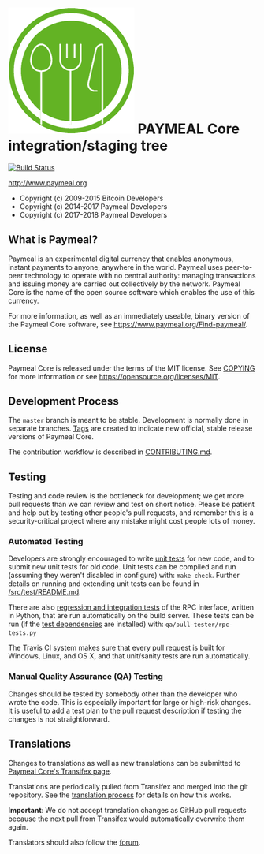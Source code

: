 ![Paymeal](https://github.com/paymeal/paymeal/raw/develop/src/qt/res/icons/bitcoin.png "Paymeal")
PAYMEAL Core integration/staging tree
=====================================
[![Build Status](https://travis-ci.org/paymeal/paymeal.svg?branch=develop)](https://travis-ci.org/paymeal/paymeal)


http://www.paymeal.org

- Copyright (c) 2009-2015 Bitcoin Developers
- Copyright (c) 2014-2017 Paymeal Developers
- Copyright (c) 2017-2018 Paymeal Developers

What is Paymeal?
----------------

Paymeal is an experimental digital currency that enables anonymous, instant
payments to anyone, anywhere in the world. Paymeal uses peer-to-peer technology
to operate with no central authority: managing transactions and issuing money
are carried out collectively by the network. Paymeal Core is the name of the open
source software which enables the use of this currency.

For more information, as well as an immediately useable, binary version of
the Paymeal Core software, see https://www.paymeal.org/Find-paymeal/.


License
-------

Paymeal Core is released under the terms of the MIT license. See [COPYING](COPYING) for more
information or see https://opensource.org/licenses/MIT.

Development Process
-------------------

The `master` branch is meant to be stable. Development is normally done in separate branches.
[Tags](https://github.com/paymeal/paymeal/tags) are created to indicate new official,
stable release versions of Paymeal Core.

The contribution workflow is described in [CONTRIBUTING.md](CONTRIBUTING.md).

Testing
-------

Testing and code review is the bottleneck for development; we get more pull
requests than we can review and test on short notice. Please be patient and help out by testing
other people's pull requests, and remember this is a security-critical project where any mistake might cost people
lots of money.

### Automated Testing

Developers are strongly encouraged to write [unit tests](src/test/README.md) for new code, and to
submit new unit tests for old code. Unit tests can be compiled and run
(assuming they weren't disabled in configure) with: `make check`. Further details on running
and extending unit tests can be found in [/src/test/README.md](/src/test/README.md).

There are also [regression and integration tests](/qa) of the RPC interface, written
in Python, that are run automatically on the build server.
These tests can be run (if the [test dependencies](/qa) are installed) with: `qa/pull-tester/rpc-tests.py`

The Travis CI system makes sure that every pull request is built for Windows, Linux, and OS X, and that unit/sanity tests are run automatically.

### Manual Quality Assurance (QA) Testing

Changes should be tested by somebody other than the developer who wrote the
code. This is especially important for large or high-risk changes. It is useful
to add a test plan to the pull request description if testing the changes is
not straightforward.

Translations
------------

Changes to translations as well as new translations can be submitted to
[Paymeal Core's Transifex page](https://www.transifex.com/projects/p/paymeal/).

Translations are periodically pulled from Transifex and merged into the git repository. See the
[translation process](doc/translation_process.md) for details on how this works.

**Important**: We do not accept translation changes as GitHub pull requests because the next
pull from Transifex would automatically overwrite them again.

Translators should also follow the [forum](https://www.paymeal.org/forum/topic/paymeal-worldwide-collaboration.88/).


